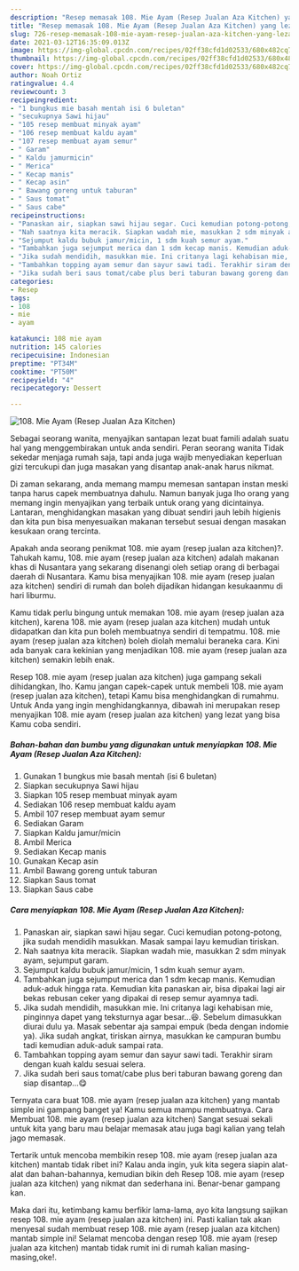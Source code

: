 ```yaml
---
description: "Resep memasak 108. Mie Ayam (Resep Jualan Aza Kitchen) yang lezat Untuk Jualan"
title: "Resep memasak 108. Mie Ayam (Resep Jualan Aza Kitchen) yang lezat Untuk Jualan"
slug: 726-resep-memasak-108-mie-ayam-resep-jualan-aza-kitchen-yang-lezat-untuk-jualan
date: 2021-03-12T16:35:09.013Z
image: https://img-global.cpcdn.com/recipes/02ff38cfd1d02533/680x482cq70/108-mie-ayam-resep-jualan-aza-kitchen-foto-resep-utama.jpg
thumbnail: https://img-global.cpcdn.com/recipes/02ff38cfd1d02533/680x482cq70/108-mie-ayam-resep-jualan-aza-kitchen-foto-resep-utama.jpg
cover: https://img-global.cpcdn.com/recipes/02ff38cfd1d02533/680x482cq70/108-mie-ayam-resep-jualan-aza-kitchen-foto-resep-utama.jpg
author: Noah Ortiz
ratingvalue: 4.4
reviewcount: 3
recipeingredient:
- "1 bungkus mie basah mentah isi 6 buletan"
- "secukupnya Sawi hijau"
- "105 resep membuat minyak ayam"
- "106 resep membuat kaldu ayam"
- "107 resep membuat ayam semur"
- " Garam"
- " Kaldu jamurmicin"
- " Merica"
- " Kecap manis"
- " Kecap asin"
- " Bawang goreng untuk taburan"
- " Saus tomat"
- " Saus cabe"
recipeinstructions:
- "Panaskan air, siapkan sawi hijau segar. Cuci kemudian potong-potong, jika sudah mendidih masukkan. Masak sampai layu kemudian tiriskan."
- "Nah saatnya kita meracik. Siapkan wadah mie, masukkan 2 sdm minyak ayam, sejumput garam."
- "Sejumput kaldu bubuk jamur/micin, 1 sdm kuah semur ayam."
- "Tambahkan juga sejumput merica dan 1 sdm kecap manis. Kemudian aduk-aduk hingga rata. Kemudian kita panaskan air, bisa dipakai lagi air bekas rebusan ceker yang dipakai di resep semur ayamnya tadi."
- "Jika sudah mendidih, masukkan mie. Ini critanya lagi kehabisan mie, pinginnya dapet yang teksturnya agar besar...😆. Sebelum dimasukkan diurai dulu ya. Masak sebentar aja sampai empuk (beda dengan indomie ya). Jika sudah angkat, tiriskan airnya, masukkan ke campuran bumbu tadi kemudian aduk-aduk sampai rata."
- "Tambahkan topping ayam semur dan sayur sawi tadi. Terakhir siram dengan kuah kaldu sesuai selera."
- "Jika sudah beri saus tomat/cabe plus beri taburan bawang goreng dan siap disantap...😋"
categories:
- Resep
tags:
- 108
- mie
- ayam

katakunci: 108 mie ayam 
nutrition: 145 calories
recipecuisine: Indonesian
preptime: "PT34M"
cooktime: "PT50M"
recipeyield: "4"
recipecategory: Dessert

---
```



![108. Mie Ayam (Resep Jualan Aza Kitchen)](https://img-global.cpcdn.com/recipes/02ff38cfd1d02533/680x482cq70/108-mie-ayam-resep-jualan-aza-kitchen-foto-resep-utama.jpg)

Sebagai seorang wanita, menyajikan santapan lezat buat famili adalah suatu hal yang menggembirakan untuk anda sendiri. Peran seorang  wanita Tidak sekedar menjaga rumah saja, tapi anda juga wajib menyediakan keperluan gizi tercukupi dan juga masakan yang disantap anak-anak harus nikmat.

Di zaman  sekarang, anda memang mampu memesan santapan instan meski tanpa harus capek membuatnya dahulu. Namun banyak juga lho orang yang memang ingin menyajikan yang terbaik untuk orang yang dicintainya. Lantaran, menghidangkan masakan yang dibuat sendiri jauh lebih higienis dan kita pun bisa menyesuaikan makanan tersebut sesuai dengan masakan kesukaan orang tercinta. 



Apakah anda seorang penikmat 108. mie ayam (resep jualan aza kitchen)?. Tahukah kamu, 108. mie ayam (resep jualan aza kitchen) adalah makanan khas di Nusantara yang sekarang disenangi oleh setiap orang di berbagai daerah di Nusantara. Kamu bisa menyajikan 108. mie ayam (resep jualan aza kitchen) sendiri di rumah dan boleh dijadikan hidangan kesukaanmu di hari liburmu.

Kamu tidak perlu bingung untuk memakan 108. mie ayam (resep jualan aza kitchen), karena 108. mie ayam (resep jualan aza kitchen) mudah untuk didapatkan dan kita pun boleh membuatnya sendiri di tempatmu. 108. mie ayam (resep jualan aza kitchen) boleh diolah memalui beraneka cara. Kini ada banyak cara kekinian yang menjadikan 108. mie ayam (resep jualan aza kitchen) semakin lebih enak.

Resep 108. mie ayam (resep jualan aza kitchen) juga gampang sekali dihidangkan, lho. Kamu jangan capek-capek untuk membeli 108. mie ayam (resep jualan aza kitchen), tetapi Kamu bisa menghidangkan di rumahmu. Untuk Anda yang ingin menghidangkannya, dibawah ini merupakan resep menyajikan 108. mie ayam (resep jualan aza kitchen) yang lezat yang bisa Kamu coba sendiri.

<!--inarticleads1-->

##### Bahan-bahan dan bumbu yang digunakan untuk menyiapkan 108. Mie Ayam (Resep Jualan Aza Kitchen):

1. Gunakan 1 bungkus mie basah mentah (isi 6 buletan)
1. Siapkan secukupnya Sawi hijau
1. Siapkan 105 resep membuat minyak ayam
1. Sediakan 106 resep membuat kaldu ayam
1. Ambil 107 resep membuat ayam semur
1. Sediakan  Garam
1. Siapkan  Kaldu jamur/micin
1. Ambil  Merica
1. Sediakan  Kecap manis
1. Gunakan  Kecap asin
1. Ambil  Bawang goreng untuk taburan
1. Siapkan  Saus tomat
1. Siapkan  Saus cabe




<!--inarticleads2-->

##### Cara menyiapkan 108. Mie Ayam (Resep Jualan Aza Kitchen):

1. Panaskan air, siapkan sawi hijau segar. Cuci kemudian potong-potong, jika sudah mendidih masukkan. Masak sampai layu kemudian tiriskan.
1. Nah saatnya kita meracik. Siapkan wadah mie, masukkan 2 sdm minyak ayam, sejumput garam.
1. Sejumput kaldu bubuk jamur/micin, 1 sdm kuah semur ayam.
1. Tambahkan juga sejumput merica dan 1 sdm kecap manis. Kemudian aduk-aduk hingga rata. Kemudian kita panaskan air, bisa dipakai lagi air bekas rebusan ceker yang dipakai di resep semur ayamnya tadi.
1. Jika sudah mendidih, masukkan mie. Ini critanya lagi kehabisan mie, pinginnya dapet yang teksturnya agar besar...😆. Sebelum dimasukkan diurai dulu ya. Masak sebentar aja sampai empuk (beda dengan indomie ya). Jika sudah angkat, tiriskan airnya, masukkan ke campuran bumbu tadi kemudian aduk-aduk sampai rata.
1. Tambahkan topping ayam semur dan sayur sawi tadi. Terakhir siram dengan kuah kaldu sesuai selera.
1. Jika sudah beri saus tomat/cabe plus beri taburan bawang goreng dan siap disantap...😋




Ternyata cara buat 108. mie ayam (resep jualan aza kitchen) yang mantab simple ini gampang banget ya! Kamu semua mampu membuatnya. Cara Membuat 108. mie ayam (resep jualan aza kitchen) Sangat sesuai sekali untuk kita yang baru mau belajar memasak atau juga bagi kalian yang telah jago memasak.

Tertarik untuk mencoba membikin resep 108. mie ayam (resep jualan aza kitchen) mantab tidak ribet ini? Kalau anda ingin, yuk kita segera siapin alat-alat dan bahan-bahannya, kemudian bikin deh Resep 108. mie ayam (resep jualan aza kitchen) yang nikmat dan sederhana ini. Benar-benar gampang kan. 

Maka dari itu, ketimbang kamu berfikir lama-lama, ayo kita langsung sajikan resep 108. mie ayam (resep jualan aza kitchen) ini. Pasti kalian tak akan menyesal sudah membuat resep 108. mie ayam (resep jualan aza kitchen) mantab simple ini! Selamat mencoba dengan resep 108. mie ayam (resep jualan aza kitchen) mantab tidak rumit ini di rumah kalian masing-masing,oke!.


